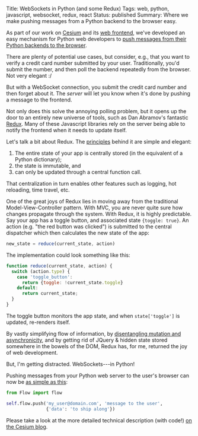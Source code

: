 Title: WebSockets in Python (and some Redux)
Tags: web, python, javascript, websocket, redux, react
Status: published
Summary:
    Where we make pushing messages from a Python backend to
    the browser easy.

As part of our work on [Cesium](http://cesium.ml) and its
[web frontend](https://github.com/cesium-ml/cesium_web),
we've developed an easy
mechanism for Python web developers to
[push messages from their Python backends to the browser](http://cesium.ml/blog/2016/07/13/a-pattern-for-websockets-in-python/).

There are plenty of potential use cases, but consider, e.g., that you want
to verify a credit card number submitted by your user.  Traditionally, you'd
submit the number, and then poll the backend repeatedly from the browser.  Not
very elegant :/

But with a WebSocket connection, you submit the credit card number and then
forget about it.  The *server* will let you know when it's done by pushing a
message to the frontend.

Not only does this solve the annoying polling problem, but it opens up the
door to an entirely new universe of tools, such as Dan Abramov's fantastic
[Redux](http://redux.js.org/).  Many of these Javascript libraries rely on the server
being able to notify the frontend when it needs to update itself.

Let's talk a bit about Redux.  The
[principles](http://redux.js.org/docs/introduction/ThreePrinciples.html)
behind it are simple and elegant:

1. The entire state of your app is centrally
stored (in the equivalent of a Python dictionary);
2. the state is immutable, and
3. can only be updated through a central function call.

That centralization in turn enables other features such as logging, hot
reloading, time travel, etc.

One of the great joys of Redux lies in moving away from the traditional
Model-View-Controller pattern.  With MVC, you are never quite sure how changes
propagate through the system.  With Redux, it is highly predictable.  Say
your app has a toggle button, and associated state `{toggle: true}`.  An
action (e.g. "the red button was clicked") is submitted to the central
dispatcher which then calculates the new state of the app:

```javascript
new_state = reduce(current_state, action)
```

The implementation could look something like this:

```javascript
function reduce(current_state, action) {
  switch (action.type) {
    case 'toggle_button':
      return {toggle: !current_state.toggle}
    default:
      return current_state;
  }
}
```

The toggle button monitors the app state, and when `state['toggle']` is
updated, re-renders itself.

By vastly simplifying flow of information, by
[disentangling mutation and asynchronicity](http://redux.js.org/docs/introduction/Motivation.html), and by
getting rid of JQuery & hidden state stored somewhere in the bowels of the DOM,
Redux has, for me, returned the joy of web development.

But, I'm getting distracted.  WebSockets---in Python!

Pushing messages from your Python web server to the user's browser can now be
[as simple as this](https://github.com/cesium-ml/cesium_web/blob/e19e5543e193905da9555ce15fc71a52859c9fb0/cesium_app/handlers/base.py#L59):

```python
from Flow import flow

self.flow.push('my_user@domain.com', 'message to the user',
               {'data': 'to ship along'})
```

Please take a look at the more detailed technical description (with code!)
[on the Cesium blog](http://cesium.ml/blog/2016/07/13/a-pattern-for-websockets-in-python/).
